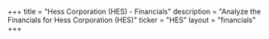 +++
title = "Hess Corporation (HES) - Financials"
description = "Analyze the Financials for Hess Corporation (HES)"
ticker = "HES"
layout = "financials"
+++

